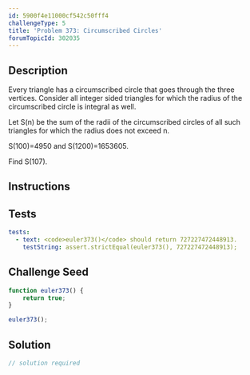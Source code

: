 ```yaml
---
id: 5900f4e11000cf542c50fff4
challengeType: 5
title: 'Problem 373: Circumscribed Circles'
forumTopicId: 302035
---
```


## Description
<section id='description'>
Every triangle has a circumscribed circle that goes through the three vertices.
Consider all integer sided triangles for which the radius of the circumscribed circle is integral as well.


Let S(n) be the sum of the radii of the circumscribed circles of all such triangles for which the radius does not exceed n.

S(100)=4950 and S(1200)=1653605.


Find S(107).
</section>

## Instructions
<section id='instructions'>

</section>

## Tests
<section id='tests'>

```yml
tests:
  - text: <code>euler373()</code> should return 727227472448913.
    testString: assert.strictEqual(euler373(), 727227472448913);

```

</section>

## Challenge Seed
<section id='challengeSeed'>

<div id='js-seed'>

```js
function euler373() {
    return true;
}

euler373();
```

</div>



</section>

## Solution
<section id='solution'>

```js
// solution required
```

</section>
